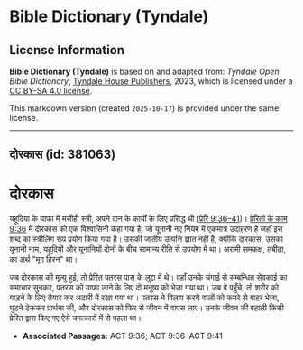 # Bible Dictionary (Tyndale)

## License Information

**Bible Dictionary (Tyndale)** is based on and adapted from: _Tyndale Open Bible Dictionary_, [Tyndale House Publishers](https://tyndaleopenresources.com/), 2023, which is licensed under a [CC BY-SA 4.0 license](https://creativecommons.org/licenses/by-sa/4.0/legalcode.en).

This markdown version (created `2025-10-17`) is provided under the same license.



--------------------------------

## दोरकास (id: 381063)

दोरकास
======

यहूदिया के याफा में मसीही स्त्री, अपने दान के कार्यों के लिए प्रसिद्ध थी ([प्रेरि 9:36–41](https://ref.ly/Acts9:36-Acts9:41))। [प्रेरितों के काम 9:36](https://ref.ly/Acts9:36) में दोरकास को एक विश्वासिनी कहा गया है, जो यूनानी नए नियम में एकमात्र उदाहरण है जहाँ इस शब्द का स्त्रीलिंग रूप प्रयोग किया गया है। उसकी जातीय उत्पत्ति ज्ञात नहीं है, क्योंकि दोरकास, उसका यूनानी नाम, यहूदियों और यूनानियों दोनों के बीच सामान्य रीति से उपयोग में था। अरामी समकक्ष, तबीता, का अर्थ "मृग हिरन" था।

जब दोरकास की मृत्यु हुई, तो प्रेरित पतरस पास के लुद्दा में थे। वहाँ उनके चंगाई से सम्बन्धित सेवकाई का समाचार सुनकर, पतरस को याफा लाने के लिए दो मनुष्य को भेजा गया था। जब वे पहुँचे, तो शरीर को गाड़ने के लिए तैयार कर अटारी में रखा गया था। पतरस ने विलाप करने वालों को कमरे से बाहर भेजा, घुटने टेककर प्रार्थना की, और दोरकास को फिर से जीवन में वापस लाए। उनके जीवन की बहाली किसी प्रेरित द्वारा किए गए ऐसे चमत्कारों में से पहला था।

* **Associated Passages:** ACT 9:36; ACT 9:36–ACT 9:41

